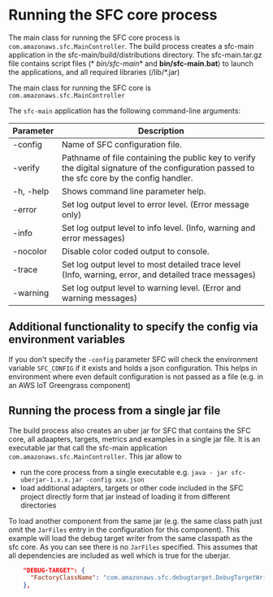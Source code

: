 # Running the SFC core process

The main class for running the SFC core process is `com.amazonaws.sfc.MainController`. The build process creates a
sfc-main application in the sfc-main/build/distributions directory. The sfc-main.tar.gz file contains script files (*
*bin/sfc-main** and **bin/sfc-main.bat**) to launch the applications, and all required libraries (/lib/*.jar)

The main class for running the SFC core is `com.amazonaws.sfc.MainController`

The `sfc-main` application has the following command-line arguments:

| Parameter   | Description                                                                                                                                   |
|-------------|-----------------------------------------------------------------------------------------------------------------------------------------------|
| -config     | Name of SFC configuration file.                                                                                                               |
| -verify     | Pathname of file containing the public key to verify the digital signature of the configuration passed to the sfc core by the config handler. |
| -h, -help   | Shows command line parameter help.                                                                                                            |
| -error      | Set log output level to error level. (Error message only)                                                                                     |
| -info       | Set log output level to info level. (Info, warning and error messages)                                                                        |
| -nocolor    | Disable color coded output to console.                                                                                                        |
| -trace      | Set log output level to most detailed trace level (Info, warning, error, and detailed trace messages)                                         |
| -warning    | Set log output level to warning level. (Error and warning messages)                                                                           |

## Additional functionality to specify the config via environment variables

If you don't specify the `-config` parameter SFC will check the environment variable `SFC_CONFIG` if it exists and holds
a json configuration. This helps in environment where even default configuration is not passed as a file (e.g. in an AWS
IoT Greengrass component) 

## Running the process from a single jar file

The build process also creates an uber jar for SFC that contains the SFC core, all adaapters, targets, metrics and
examples in a single jar file. It is an executable jar that call the sfc-main application `com.amazonaws.sfc.MainController`.
This jar allow to 
* run the core process from a single executable e.g. `java - jar sfc-uberjar-1.x.x.jar -config xxx.json`
* load additional adapters, targets or other code included in the SFC project directly form that jar instead of loading it from different directories 

To load another component from the same jar (e.g. the same class path just omit the `JarFiles` entry in the configuration
for this component).
This example will load the debug target writer from the same classpath as the sfc core. As you can see there is no `JarFiles` specified. 
This assumes that all dependencies are included as well which is true for the uberjar.

```json
    "DEBUG-TARGET": {
      "FactoryClassName": "com.amazonaws.sfc.debugtarget.DebugTargetWriter"
    },
```

